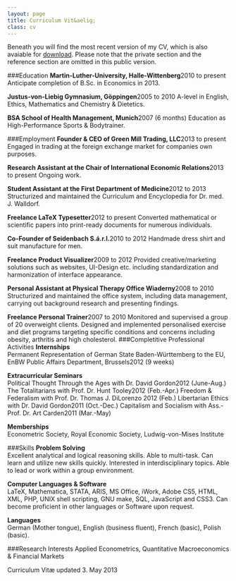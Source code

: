 ```yaml
---
layout: page
title: Curriculum Vit&aelig;
class: cv
---
```


Beneath you will find the most recent version of my CV, which is also avaiable for <a class="download" title="Download PDF-Version" href="../assets/data/wiaderny_cv_pub.pdf">download</a>. Please note that the private section and the reference section are omitted in this public version.



###Education
__Martin-Luther-University, Halle-Wittenberg__<span class="duration">2010 to present</span>
Anticipate completion of B.Sc. in Economics in 2013.

__Justus-von-Liebig Gymnasium, Göppingen__<span class="duration">2005 to 2010</span>
A-level in English, Ethics, Mathematics and Chemistry & Dietetics.

__BSA School of Health Management, Munich__<span class="duration">2007 (6 months)</span>
Education as High-Performance Sports & Bodytrainer.

###Employment
**Founder & CEO of Green Mill Trading, LLC**<span class="duration">2013 to present</span>
Engaged in trading at the foreign exchange market for companies own purposes.

**Research Assistant at the Chair of International Economic Relations**<span class="duration">2013 to present</span>
Ongoing work.

**Student Assistant at the First Department of Medicine**<span class="duration">2012 to 2013</span>
Structurized and maintained the Curriculum and Encyclopedia for Dr. med. J. Walldorf.

**Freelance LaTeX Typesetter**<span class="duration">2012 to present</span>
Converted mathematical or scientific papers into print-ready documents for numerous individuals.

**Co-Founder of Seidenbach S.á.r.l.**<span class="duration">2010 to 2012</span>
Handmade dress shirt and suit manufacture for men.

**Freelance Product Visualizer**<span class="duration">2009 to 2012</span>
Provided creative/marketing solutions such as websites, UI-Design etc. including standardization and harmonization of interface appearance.

**Personal Assistant at Physical Therapy Office Wiaderny**<span class="duration">2008 to 2010</span>
Structurized and maintained the office system, including data management, carrying out background research and presenting findings.

**Freelance Personal Trainer**<span class="duration">2007 to 2010</span>
Monitored and supervised a group of 20 overweight clients. Designed and implemented personalised exercise and diet programs targeting specific conditions and concerns including obesity, arthritis and high cholesterol.
###Completitive Professional Activities
**Internships**<br/>
Permanent Representation of German State Baden-Württemberg to the EU, EnBW Public Affairs Department, Brussels<span class="duration">2012 (9 weeks)</span>

**Extracurricular Seminars**<br/>
Political Thought Through the Ages with Dr. David Gordon<span class="duration">2012 (June-Aug.)</span>
The Totalitarians with Prof. Dr. Hunt Tooley<span class="duration">2012 (Feb.-Apr.)</span>
Freedom & Federalism with Prof. Dr. Thomas J. DiLorenzo <span class="duration">2012 (Feb.)</span>
Libertarian Ethics with Dr. David Gordon<span class="duration">2011 (Oct.-Dec.)</span>
Capitalism and Socialism with Ass.- Prof. Dr. Art Carden<span class="duration">2011 (Mar.-May)</span>

**Memberships**<br/>
Econometric Society, Royal Economic Society, Ludwig-von-Mises Institute

###Skills
**Problem Solving**<br/>
Excellent analytical and logical reasoning skills. Able to multi-task. Can learn and utilize new skills quickly. Interested in interdisciplinary topics. Able to lead or work within a group environment.

**Computer Languages & Software**<br/>
LaTeX, Mathematica, STATA, ARIS, MS Office, iWork, Adobe CS5, HTML, XML, PHP, UNIX shell scripting, GNU make, SQL, JavaScript and CSS3. Can become proficient in other languages or Software upon request.

**Languages**<br/>
German (Mother tongue), English (business fluent), French (basic), Polish (basic).

###Research Interests
Applied Econometrics, Quantitative Macroeconomics & Financial Markets

<div class="cvupdate">Curriculum Vit&aelig; updated 3. May 2013</div>



